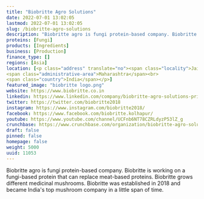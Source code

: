```yaml
---
title: "Biobritte Agro Solutions"
date: 2022-07-01 13:02:05
lastmod: 2022-07-01 13:02:05
slug: /biobritte-agro-solutions
description: "Biobritte agro is fungi protein-based company. Biobritte is working on a fungi-based protein that can replace meat-based proteins. Biobritte grows different medicinal mushrooms. Biobritte was established in 2018 and became India's top mushroom company in a little span of time."
proteins: [Fungi]
products: [Ingredients]
business: [Production]
finance_type: []
regions: [Asia]
location: [<p class="address" translate="no"><span class="locality">Jainapur</span> <span class="postal-code">416101</span><br>
<span class="administrative-area">Maharashtra</span><br>
<span class="country">India</span></p>]
featured_image: "biobritte logo.png"
website: https://www.biobritte.co.in
linkedin: https://www.linkedin.com/company/biobritte-agro-solutions-private-limited
twitter: https://twitter.com/biobritte2018
instagram: https://www.instagram.com/biobritte2018/
facebook: https://www.facebook.com/biobritte.kolhapur/
youtube: https://www.youtube.com/channel/UCFnb6NT78CZRLdyzP53lZ_g
crunchbase: https://www.crunchbase.com/organization/biobritte-agro-solutions-private-limited-india
draft: false
pinned: false
homepage: false
weight: 5000
uuid: 11053
---
```

Biobritte agro is fungi protein-based company. Biobritte is working on a fungi-based protein that can replace meat-based proteins. Biobritte grows different medicinal mushrooms. Biobritte was established in 2018 and became India's top mushroom company in a little span of time.
